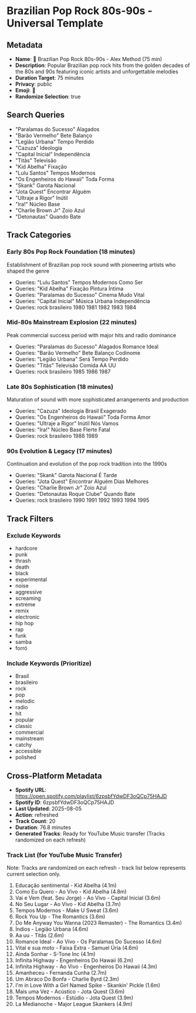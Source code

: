 # Brazilian Pop Rock 80s-90s - Universal Template

## Metadata

- **Name**: 🎸 Brazilian Pop Rock 80s-90s - Alex Method (75 min)
- **Description**: Popular Brazilian pop rock hits from the golden decades of the 80s and 90s featuring iconic artists and unforgettable melodies
- **Duration Target**: 75 minutes
- **Privacy**: public
- **Emoji**: 🎸
- **Randomize Selection**: true

## Search Queries

- "Paralamas do Sucesso" Alagados
- "Barão Vermelho" Bete Balanço
- "Legião Urbana" Tempo Perdido
- "Cazuza" Ideologia
- "Capital Inicial" Independência
- "Titãs" Televisão
- "Kid Abelha" Fixação
- "Lulu Santos" Tempos Modernos
- "Os Engenheiros do Hawaii" Toda Forma
- "Skank" Garota Nacional
- "Jota Quest" Encontrar Alguém
- "Ultraje a Rigor" Inútil
- "Ira!" Núcleo Base
- "Charlie Brown Jr" Zoio Azul
- "Detonautas" Quando Bate

## Track Categories

### Early 80s Pop Rock Foundation (18 minutes)

Establishment of Brazilian pop rock sound with pioneering artists who shaped the genre

- Queries: "Lulu Santos" Tempos Modernos Como Ser
- Queries: "Kid Abelha" Fixação Pintura Íntima
- Queries: "Paralamas do Sucesso" Cinema Mudo Vital
- Queries: "Capital Inicial" Música Urbana Independência
- Queries: rock brasileiro 1980 1981 1982 1983 1984

### Mid-80s Mainstream Explosion (22 minutes)

Peak commercial success period with major hits and radio dominance

- Queries: "Paralamas do Sucesso" Alagados Romance Ideal
- Queries: "Barão Vermelho" Bete Balanço Codinome
- Queries: "Legião Urbana" Será Tempo Perdido
- Queries: "Titãs" Televisão Comida AA UU
- Queries: rock brasileiro 1985 1986 1987

### Late 80s Sophistication (18 minutes)

Maturation of sound with more sophisticated arrangements and production

- Queries: "Cazuza" Ideologia Brasil Exagerado
- Queries: "Os Engenheiros do Hawaii" Toda Forma Amor
- Queries: "Ultraje a Rigor" Inútil Nós Vamos
- Queries: "Ira!" Núcleo Base Flerte Fatal
- Queries: rock brasileiro 1988 1989

### 90s Evolution & Legacy (17 minutes)

Continuation and evolution of the pop rock tradition into the 1990s

- Queries: "Skank" Garota Nacional É Tarde
- Queries: "Jota Quest" Encontrar Alguém Dias Melhores
- Queries: "Charlie Brown Jr" Zoio Azul
- Queries: "Detonautas Roque Clube" Quando Bate
- Queries: rock brasileiro 1990 1991 1992 1993 1994 1995

## Track Filters

### Exclude Keywords

- hardcore
- punk
- thrash
- death
- black
- experimental
- noise
- aggressive
- screaming
- extreme
- remix
- electronic
- hip hop
- rap
- funk
- samba
- forró

### Include Keywords (Prioritize)

- Brasil
- brasileiro
- rock
- pop
- melodic
- radio
- hit
- popular
- classic
- commercial
- mainstream
- catchy
- accessible
- polished

## Cross-Platform Metadata
- **Spotify URL**: https://open.spotify.com/playlist/6zpsbfYdwDF3oQCp75HAJD
- **Spotify ID**: 6zpsbfYdwDF3oQCp75HAJD
- **Last Updated**: 2025-08-05
- **Action**: refreshed
- **Track Count**: 20
- **Duration**: 76.8 minutes
- **Generated Tracks**: Ready for YouTube Music transfer (Tracks randomized on each refresh)

### Track List (for YouTube Music Transfer)
Note: Tracks are randomized on each refresh - track list below represents current selection only.
 1. Educação sentimental - Kid Abelha (4.1m)
 2. Como Eu Quero - Ao Vivo - Kid Abelha (4.8m)
 3. Vai e Vem (feat. Seu Jorge) - Ao Vivo - Capital Inicial (3.6m)
 4. No Seu Lugar - Ao Vivo - Kid Abelha (3.7m)
 5. Tempos Modernos - Make U Sweat (3.6m)
 6. Rock You Up - The Romantics (3.6m)
 7. Do Me Anyway You Wanna (2023 Remaster) - The Romantics (3.4m)
 8. Índios - Legião Urbana (4.6m)
 9. Aa uu - Titãs (2.6m)
10. Romance Ideal - Ao Vivo - Os Paralamas Do Sucesso (4.6m)
11. Vital e sua moto - Faixa Extra - Samuel Úria (4.6m)
12. Ainda Sonhar - S-Tone Inc (4.1m)
13. Infinita Highway - Engenheiros Do Hawaii (6.2m)
14. Infinita Highway - Ao Vivo - Engenheiros Do Hawaii (4.3m)
15. Amanheceu - Fernanda Cunha (2.7m)
16. Um Abraco Do Bonfa - Charlie Byrd (2.3m)
17. I'm in Love With a Girl Named Spike - Skankin' Pickle (1.6m)
18. Mais uma Vez - Acústico - Jota Quest (3.6m)
19. Tempos Modernos - Estúdio - Jota Quest (3.9m)
20. La Medianoche - Major League Skankers (4.9m)
